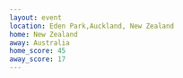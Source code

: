 ```yaml
---
layout: event
location: Eden Park,Auckland, New Zealand
home: New Zealand
away: Australia
home_score: 45
away_score: 17
---
```


